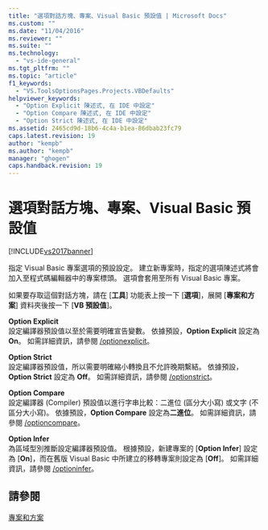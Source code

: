 ```yaml
---
title: "選項對話方塊、專案、Visual Basic 預設值 | Microsoft Docs"
ms.custom: ""
ms.date: "11/04/2016"
ms.reviewer: ""
ms.suite: ""
ms.technology: 
  - "vs-ide-general"
ms.tgt_pltfrm: ""
ms.topic: "article"
f1_keywords: 
  - "VS.ToolsOptionsPages.Projects.VBDefaults"
helpviewer_keywords: 
  - "Option Explicit 陳述式, 在 IDE 中設定"
  - "Option Compare 陳述式, 在 IDE 中設定"
  - "Option Strict 陳述式, 在 IDE 中設定"
ms.assetid: 2465cd9d-18b6-4c4a-b1ea-86dbab23fc79
caps.latest.revision: 19
author: "kempb"
ms.author: "kempb"
manager: "ghogen"
caps.handback.revision: 19
---
```

# 選項對話方塊、專案、Visual Basic 預設值
[!INCLUDE[vs2017banner](../../code-quality/includes/vs2017banner.md)]

指定 Visual Basic 專案選項的預設設定。  建立新專案時，指定的選項陳述式將會加入至程式碼編輯器中的專案標頭。  選項會套用至所有 Visual Basic 專案。  
  
 如果要存取這個對話方塊，請在 \[**工具**\] 功能表上按一下 \[**選項**\]，展開 \[**專案和方案**\] 資料夾後按一下 \[**VB 預設值**\]。  
  
 **Option Explicit**  
 設定編譯器預設值以至於需要明確宣告變數。  依據預設，**Option Explicit** 設定為 **On**。  如需詳細資訊，請參閱 [\/optionexplicit](/dotnet/visual-basic/reference/command-line-compiler/optionexplicit)。  
  
 **Option Strict**  
 設定編譯器預設值，所以需要明確縮小轉換且不允許晚期繫結。  依據預設，**Option Strict** 設定為 **Off**。  如需詳細資訊，請參閱 [\/optionstrict](/dotnet/visual-basic/reference/command-line-compiler/optionstrict)。  
  
 **Option Compare**  
 設定編譯器 \(Compiler\) 預設值以進行字串比較：二進位 \(區分大小寫\) 或文字 \(不區分大小寫\)。 依據預設，**Option Compare** 設定為**二進位**。  如需詳細資訊，請參閱 [\/optioncompare](/dotnet/visual-basic/reference/command-line-compiler/optioncompare)。  
  
 **Option Infer**  
 為區域型別推斷設定編譯器預設值。  根據預設，新建專案的 \[**Option Infer**\] 設定為 \[**On**\]，而在舊版 Visual Basic 中所建立的移轉專案則設定為 \[**Off**\]。  如需詳細資訊，請參閱 [\/optioninfer](/dotnet/visual-basic/reference/command-line-compiler/optioninfer)。  
  
## 請參閱  
 [專案和方案](../../ide/solutions-and-projects-in-visual-studio.md)